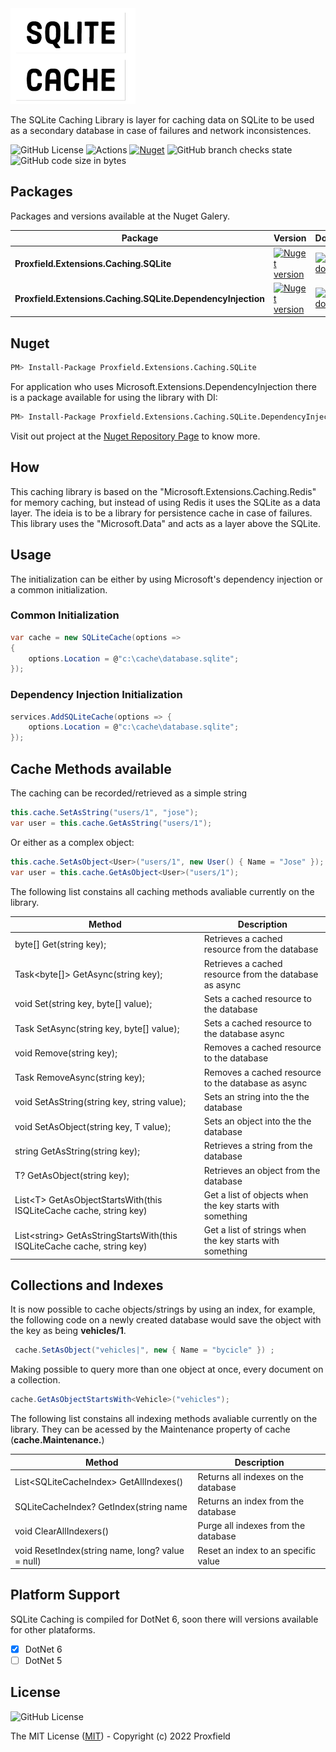 <img src="docs\images\cache.png" />


The SQLite Caching Library is layer for caching data on SQLite to be used as a secondary database in case of failures and network inconsistences.

![GitHub License](https://img.shields.io/github/license/proxfield/Proxfield.Extensions.Caching.SQLite)
![Actions](https://github.com/proxfield/Proxfield.Extensions.Caching.SQLite/actions/workflows/build.yml/badge.svg)
[![Nuget](https://github.com/proxfield/Proxfield.Extensions.Caching.SQLite/actions/workflows/release.yml/badge.svg)](https://github.com/proxfield/Proxfield.Extensions.Caching.SQLite/actions/workflows/release.yml)
![GitHub branch checks state](https://img.shields.io/github/checks-status/proxfield/Proxfield.Extensions.Caching.SQLite/main)
![GitHub code size in bytes](https://img.shields.io/github/languages/code-size/proxfield/Proxfield.Extensions.Caching.SQLite)

## Packages

Packages and versions available at the Nuget Galery.


| Package | Version | Downloads |
| - | - | - |
| <b>Proxfield.Extensions.Caching.SQLite</b> | [![Nuget version](https://img.shields.io/nuget/v/Proxfield.Extensions.Caching.SQLite)](https://www.nuget.org/packages/Proxfield.Extensions.Caching.SQLite/) | [![Nuget downloads](https://img.shields.io/nuget/dt/Proxfield.Extensions.Caching.SQLite)](https://www.nuget.org/packages/Proxfield.Extensions.Caching.SQLite/) |
| <b>Proxfield.Extensions.Caching.SQLite.DependencyInjection</b> | [![Nuget version](https://img.shields.io/nuget/v/Proxfield.Extensions.Caching.SQLite)](https://www.nuget.org/packages/Proxfield.Extensions.Caching.SQLite.DependencyInjection/) | [![Nuget downloads](https://img.shields.io/nuget/dt/Proxfield.Extensions.Caching.SQLite.DependencyInjection)](https://www.nuget.org/packages/Proxfield.Extensions.Caching.SQLite.DependencyInjection/) |

## Nuget

```bash
PM> Install-Package Proxfield.Extensions.Caching.SQLite
```

For application who uses Microsoft.Extensions.DependencyInjection there is a package available for using the library with DI:

```bash
PM> Install-Package Proxfield.Extensions.Caching.SQLite.DependencyInjection
```

Visit out project at the [Nuget Repository Page](https://www.nuget.org/packages/Proxfield.Extensions.Caching.SQLite) to know more.

## How

This caching library is based on the "Microsoft.Extensions.Caching.Redis" for memory caching, but instead of using Redis it uses the SQLite as a data layer. The ideia is to be a library for persistence cache in case of failures. This library uses the "Microsoft.Data" and acts as a layer above the SQLite.

## Usage

The initialization can be either by using Microsoft's dependency injection or a common initialization.

### Common Initialization

```csharp
var cache = new SQLiteCache(options =>
{
    options.Location = @"c:\cache\database.sqlite";
});
```

### Dependency Injection Initialization

```csharp
services.AddSQLiteCache(options => {
    options.Location = @"c:\cache\database.sqlite";
});
```

## Cache Methods available

The caching can be recorded/retrieved as a simple string

```csharp
this.cache.SetAsString("users/1", "jose");
var user = this.cache.GetAsString("users/1");
```

Or either as a complex object:

```csharp
this.cache.SetAsObject<User>("users/1", new User() { Name = "Jose" });
var user = this.cache.GetAsObject<User>("users/1");
```

The following list constains all caching methods avaliable currently on the library.


| Method | Description |
| - | - |
| byte[] Get(string key); | Retrieves a cached resource from the database |
| Task<byte[]> GetAsync(string key); | Retrieves a cached resource from the database as async |
| void Set(string key, byte[] value); | Sets a cached resource to the database |
| Task SetAsync(string key, byte[] value); | Sets a cached resource to the database async |
| void Remove(string key); | Removes a cached resource to the database |
| Task RemoveAsync(string key); | Removes a cached resource to the database as async |
| void SetAsString(string key, string value); | Sets an string into the the database |
| void SetAsObject<T>(string key, T value); | Sets an object into the the database |
| string GetAsString(string key); | Retrieves a string from the database |
| T? GetAsObject<T>(string key); | Retrieves an object from the database |
| List\<T\> GetAsObjectStartsWith<T>(this ISQLiteCache cache, string key) | Get a list of objects when the key starts with something |
| List\<string\> GetAsStringStartsWith(this ISQLiteCache cache, string key) | Get a list of strings when the key starts with something |

## Collections and Indexes

It is now possible to cache objects/strings by using an index, for example, the following code on a newly created database would save the object with the key as being <strong>vehicles/1</strong>.

```csharp
 cache.SetAsObject("vehicles|", new { Name = "bycicle" }) ;
```

Making possible to query more than one object at once, every document on a collection.

```csharp
cache.GetAsObjectStartsWith<Vehicle>("vehicles");
```

The following list constains all indexing methods avaliable currently on the library. They can be acessed by the Maintenance property of cache (<strong>cache.Maintenance.</strong>)


| Method | Description |
| - | - |
| List\<SQLiteCacheIndex\> GetAllIndexes() | Returns all indexes on the database |
| SQLiteCacheIndex? GetIndex(string name | Returns an index from the database |
| void ClearAllIndexers() | Purge all indexes from the database |
| void ResetIndex(string name, long? value = null) | Reset an index to an specific value |

## Platform Support

SQLite Caching is compiled for DotNet 6, soon there will versions available for other plataforms.

- [X] DotNet 6
- [ ] DotNet 5

## License
![GitHub License](https://img.shields.io/github/license/proxfield/Proxfield.Extensions.Caching.SQLite)

The MIT License ([MIT](LICENSE.md)) - Copyright (c) 2022 Proxfield
